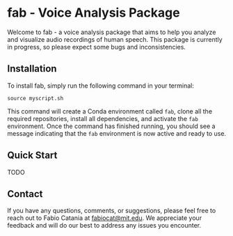 # fab - Voice Analysis Package

Welcome to fab - a voice analysis package that aims to help you analyze and visualize audio recordings of human speech. This package is currently in progress, so please expect some bugs and inconsistencies.

## Installation

To install fab, simply run the following command in your terminal:

```
source myscript.sh
```

This command will create a Conda environment called `fab`, clone all the required repositories, install all dependencies, and activate the `fab` environment. Once the command has finished running, you should see a message indicating that the `fab` environment is now active and ready to use.

## Quick Start

TODO

## Contact

If you have any questions, comments, or suggestions, please feel free to reach out to Fabio Catania at fabiocat@mit.edu. We appreciate your feedback and will do our best to address any issues you encounter.

